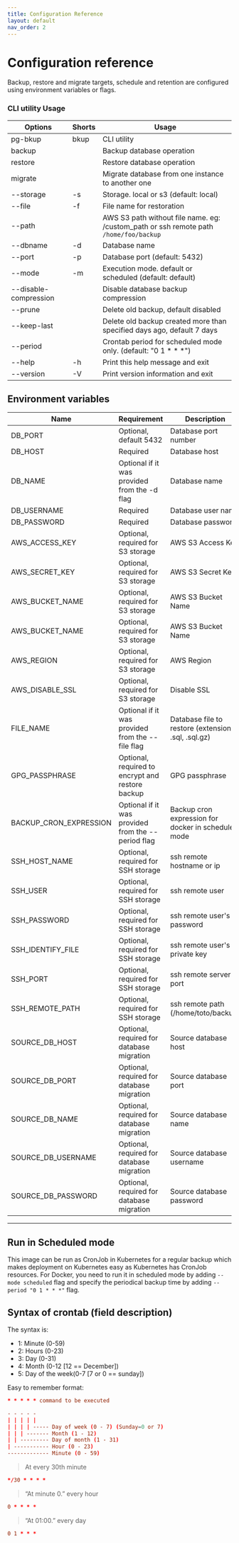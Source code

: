 ```yaml
---
title: Configuration Reference
layout: default
nav_order: 2
---
```


# Configuration reference

Backup, restore and migrate targets, schedule and retention are configured using environment variables or flags.





###  CLI utility Usage

| Options               | Shorts | Usage                                                                                  |
|-----------------------|--------|----------------------------------------------------------------------------------------|
| pg-bkup               | bkup   | CLI utility                                                                            |
| backup                |        | Backup database operation                                                              |
| restore               |        | Restore database operation                                                             |
| migrate               |        | Migrate database from one instance to another one                                      |
| --storage             | -s     | Storage. local or s3 (default: local)                                                  |
| --file                | -f     | File name for restoration                                                              |
| --path                |        | AWS S3 path without file name. eg: /custom_path  or ssh remote path `/home/foo/backup` |
| --dbname              | -d     | Database name                                                                          |
| --port                | -p     | Database port (default: 5432)                                                          |
| --mode                | -m     | Execution mode. default or scheduled (default: default)                                |
| --disable-compression |        | Disable database backup compression                                                    |
| --prune               |        | Delete old backup, default disabled                                                    |
| --keep-last           |        | Delete old backup created more than specified days ago, default 7 days                 |
| --period              |        | Crontab period for scheduled mode only. (default: "0 1 * * *")                         |
| --help                | -h     | Print this help message and exit                                                       |
| --version             | -V     | Print version information and exit                                                     |

## Environment variables

| Name                   | Requirement                                        | Description                                          |
|------------------------|----------------------------------------------------|------------------------------------------------------|
| DB_PORT                | Optional, default 5432                             | Database port number                                 |
| DB_HOST                | Required                                           | Database host                                        |
| DB_NAME                | Optional if it was provided from the -d flag       | Database name                                        |
| DB_USERNAME            | Required                                           | Database user name                                   |
| DB_PASSWORD            | Required                                           | Database password                                    |
| AWS_ACCESS_KEY         | Optional, required for S3 storage                  | AWS S3 Access Key                                    |
| AWS_SECRET_KEY         | Optional, required for S3 storage                  | AWS S3 Secret Key                                    |
| AWS_BUCKET_NAME        | Optional, required for S3 storage                  | AWS S3 Bucket Name                                   |
| AWS_BUCKET_NAME        | Optional, required for S3 storage                  | AWS S3 Bucket Name                                   |
| AWS_REGION             | Optional, required for S3 storage                  | AWS Region                                           |
| AWS_DISABLE_SSL        | Optional, required for S3 storage                  | Disable SSL                                          |
| FILE_NAME              | Optional if it was provided from the --file flag   | Database file to restore (extensions: .sql, .sql.gz) |
| GPG_PASSPHRASE         | Optional, required to encrypt and restore backup   | GPG passphrase                                       |
| BACKUP_CRON_EXPRESSION | Optional if it was provided from the --period flag | Backup cron expression for docker in scheduled mode  |
| SSH_HOST_NAME          | Optional, required for SSH storage                 | ssh remote hostname or ip                            |
| SSH_USER               | Optional, required for SSH storage                 | ssh remote user                                      |
| SSH_PASSWORD           | Optional, required for SSH storage                 | ssh remote user's password                           |
| SSH_IDENTIFY_FILE      | Optional, required for SSH storage                 | ssh remote user's private key                        |
| SSH_PORT               | Optional, required for SSH storage                 | ssh remote server port                               |
| SSH_REMOTE_PATH        | Optional, required for SSH storage                 | ssh remote path (/home/toto/backup)                  |
| SOURCE_DB_HOST         | Optional, required for database migration          | Source database host                                 |
| SOURCE_DB_PORT         | Optional, required for database migration          | Source database port                                 |
| SOURCE_DB_NAME         | Optional, required for database migration          | Source database name                                 |
| SOURCE_DB_USERNAME     | Optional, required for database migration          | Source database username                             |
| SOURCE_DB_PASSWORD     | Optional, required for database migration          | Source database password                             |

---
## Run in Scheduled mode

This image can be run as CronJob in Kubernetes for a regular backup which makes deployment on Kubernetes easy as Kubernetes has CronJob resources.
For Docker, you need to run it in scheduled mode by adding `--mode scheduled` flag and specify the periodical backup time by adding `--period "0 1 * * *"` flag.

## Syntax of crontab (field description)

The syntax is:

- 1: Minute (0-59)
- 2: Hours (0-23)
- 3: Day (0-31)
- 4: Month (0-12 [12 == December])
- 5: Day of the week(0-7 [7 or 0 == sunday])

Easy to remember format:

```conf
* * * * * command to be executed
```

```conf
- - - - -
| | | | |
| | | | ----- Day of week (0 - 7) (Sunday=0 or 7)
| | | ------- Month (1 - 12)
| | --------- Day of month (1 - 31)
| ----------- Hour (0 - 23)
------------- Minute (0 - 59)
```

> At every 30th minute

```conf
*/30 * * * *
```
> “At minute 0.” every hour
```conf
0 * * * *
```

> “At 01:00.” every day

```conf
0 1 * * *
```